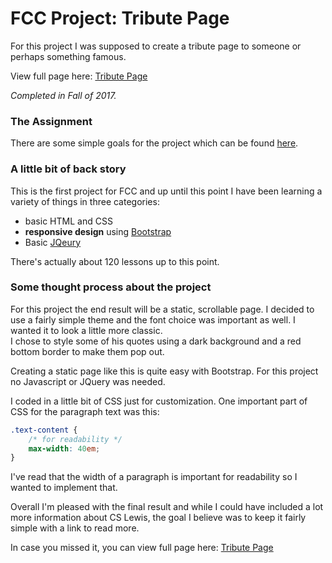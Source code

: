 # FCC Project: Tribute Page

For this project I was supposed to create a tribute page to someone or perhaps something famous. 

View full page here: [Tribute Page](https://dcookwebdev.github.io/fcc-tribute-page/)

*Completed in Fall of 2017.*

### The Assignment
There are some simple goals for the project which can be found [here](./challenge.md).

### A little bit of back story
This is the first project for FCC and up until this point I have been learning a variety of things in three categories:

- basic HTML and CSS
- **responsive design** using [Bootstrap](http://getbootstrap.com)
- Basic [JQeury](http://jquery.com)

There's actually about 120 lessons up to this point.

### Some thought process about the project
For this project the end result will be a static, scrollable page. I decided to use a fairly simple theme and the font choice was important as well. I wanted it to look a little more classic.  
I chose to style some of his quotes using a dark background and a red bottom border to make them pop out. 

Creating a static page like this is quite easy with Bootstrap. For this project no Javascript or JQuery was needed. 

I coded in a little bit of CSS just for customization. One important part of CSS for the paragraph text was this:

```css
.text-content {
    /* for readability */
    max-width: 40em;
} 
```

I've read that the width of a paragraph is important for readability so I wanted to implement that.

Overall I'm pleased with the final result and while I could have included a lot more information about CS Lewis, the goal I believe was to keep it fairly simple with a link to read more.

In case you missed it, you can view full page here: [Tribute Page](https://dcookwebdev.github.io/fcc-tribute-page/)